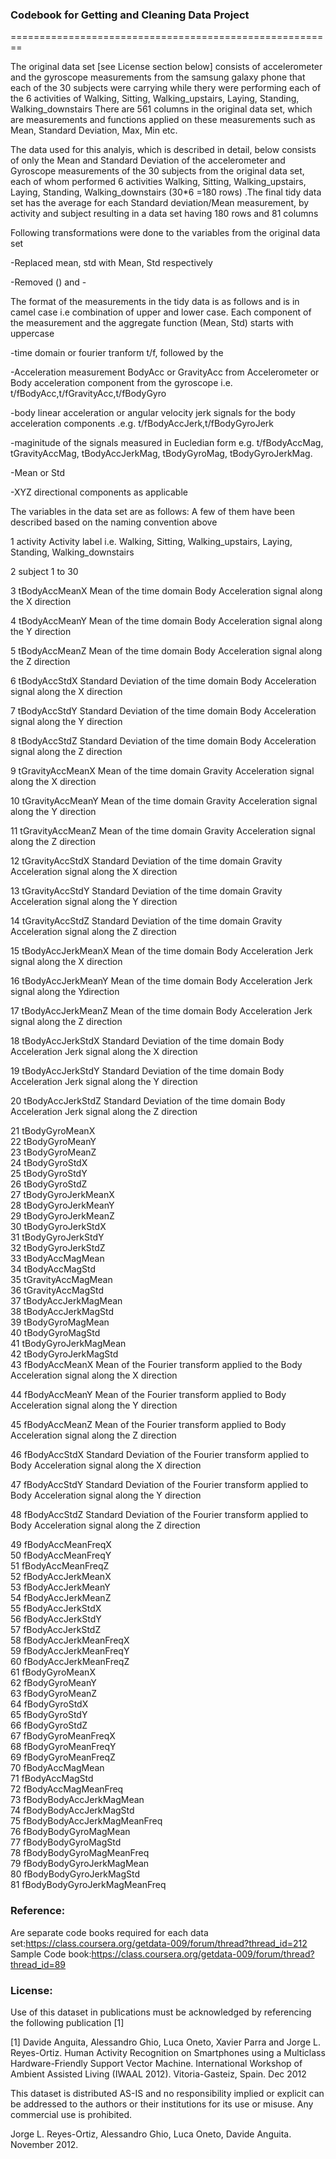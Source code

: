 ### Codebook for Getting and Cleaning Data Project
========================================================

The original data set [see License section below]  consists of accelerometer and the gyroscope measurements from the samsung galaxy phone that each of the 30 subjects were carrying while thery were performing each of the 6 activities of Walking, Sitting, Walking_upstairs, Laying, Standing, Walking_downstairs  There are 561 columns in the original data set, which are measurements and  functions applied on these measurements  such as Mean, Standard Deviation, Max, Min etc. 

The data used for this analyis, which is described in detail, below consists of only the Mean and Standard Deviation of the accelerometer and Gyroscope measurements of   the 30 subjects from the original data set, each of whom performed 6 activities Walking, Sitting, Walking_upstairs, Laying, Standing, Walking_downstairs (30*6 =180 rows) .The final tidy data set has the average for each Standard deviation/Mean measurement, by activity and subject resulting in a data set having 180 rows and 81 columns

Following transformations were done to the variables from the original data set

-Replaced mean, std with Mean, Std respectively

-Removed () and -  


The format of the measurements in the tidy data is as follows and is in camel case i.e combination of upper and lower case. Each component of the measurement and the aggregate function (Mean, Std) starts with uppercase

-time domain or fourier tranform  t/f,  followed by the 

-Acceleration measurement BodyAcc or GravityAcc  from Accelerometer or Body acceleration component from the gyroscope i.e. t/fBodyAcc,t/fGravityAcc,t/fBodyGyro 

-body linear acceleration or angular velocity  jerk signals for the body acceleration components .e.g. t/fBodyAccJerk,t/fBodyGyroJerk

-maginitude of the signals measured in Eucledian form e.g. t/fBodyAccMag, tGravityAccMag, tBodyAccJerkMag, tBodyGyroMag, tBodyGyroJerkMag. 

-Mean or Std 

-XYZ directional components as applicable

The variables in the data set are as follows: A few of them have been described based on the naming convention above

1 activity                     	Activity label i.e. Walking, Sitting, Walking_upstairs, Laying, Standing, Walking_downstairs

2	subject                      	1 to 30

3	tBodyAccMeanX                 	Mean of the time domain Body Acceleration signal along the X direction

4	tBodyAccMeanY                  	Mean of the time domain Body Acceleration signal along the Y direction

5	tBodyAccMeanZ                 	Mean of the time domain Body Acceleration signal along the Z direction

6	tBodyAccStdX                   	Standard Deviation of the time domain Body Acceleration signal along the X direction

7	tBodyAccStdY                   	Standard Deviation of the time domain Body Acceleration signal along the Y direction

8	tBodyAccStdZ                   	Standard Deviation of the time domain Body Acceleration signal along the Z direction

9	tGravityAccMeanX               	Mean of the time domain Gravity Acceleration signal along the X direction

10	tGravityAccMeanY              	Mean of the time domain Gravity Acceleration signal along the Y direction

11	tGravityAccMeanZ               	Mean of the time domain Gravity Acceleration signal along the Z direction

12	tGravityAccStdX                	Standard Deviation of the time domain Gravity Acceleration signal along the X direction

13	tGravityAccStdY              	  Standard Deviation of the time domain Gravity Acceleration signal along the Y direction

14	tGravityAccStdZ              	  Standard Deviation of the time domain Gravity Acceleration signal along the Z direction

15	tBodyAccJerkMeanX           	  Mean of the time domain Body Acceleration Jerk signal along the X direction

16	tBodyAccJerkMeanY             	Mean of the time domain Body Acceleration Jerk signal along the Ydirection

17	tBodyAccJerkMeanZ              	Mean of the time domain Body Acceleration Jerk signal along the Z direction

18	tBodyAccJerkStdX               	Standard Deviation of the time domain Body Acceleration Jerk signal along the X direction

19	tBodyAccJerkStdY               	Standard Deviation of the time domain Body Acceleration Jerk signal along the Y direction

20	tBodyAccJerkStdZ              	Standard Deviation of the time domain Body Acceleration Jerk signal along the Z direction

21	tBodyGyroMeanX                 	
22	tBodyGyroMeanY               	
23	tBodyGyroMeanZ               	
24	tBodyGyroStdX                	
25	tBodyGyroStdY               	
26	tBodyGyroStdZ                	
27	tBodyGyroJerkMeanX           	
28	tBodyGyroJerkMeanY           	
29	tBodyGyroJerkMeanZ           	
30	tBodyGyroJerkStdX           	
31	tBodyGyroJerkStdY            	
32	tBodyGyroJerkStdZ            	
33	tBodyAccMagMean              	
34	tBodyAccMagStd               	
35	tGravityAccMagMean          	
36	tGravityAccMagStd            	
37	tBodyAccJerkMagMean          	
38	tBodyAccJerkMagStd           	
39	tBodyGyroMagMean             	
40	tBodyGyroMagStd             	
41	tBodyGyroJerkMagMean         	
42	tBodyGyroJerkMagStd          	
43	fBodyAccMeanX                  	Mean of the Fourier transform applied to the  Body Acceleration signal along the X direction

44	fBodyAccMeanY                	  Mean of the  Fourier transform applied to Body Acceleration signal along the Y direction

45	fBodyAccMeanZ               	  Mean of the  Fourier transform applied to Body Acceleration signal along the Z direction

46	fBodyAccStdX                 	  Standard Deviation of the  Fourier transform applied to Body Acceleration signal along the X direction

47	fBodyAccStdY                 	  Standard Deviation of the  Fourier transform applied to Body Acceleration signal along the Y direction

48	fBodyAccStdZ                 	  Standard Deviation of the  Fourier transform applied to Body Acceleration signal along the Z direction

49	fBodyAccMeanFreqX            	
50	fBodyAccMeanFreqY           	
51	fBodyAccMeanFreqZ            	
52	fBodyAccJerkMeanX            	
53	fBodyAccJerkMeanY            	
54	fBodyAccJerkMeanZ            	
55	fBodyAccJerkStdX            	
56	fBodyAccJerkStdY             	
57	fBodyAccJerkStdZ             	
58	fBodyAccJerkMeanFreqX        	
59	fBodyAccJerkMeanFreqY        	
60	fBodyAccJerkMeanFreqZ       	
61	fBodyGyroMeanX               	
62	fBodyGyroMeanY               	
63	fBodyGyroMeanZ               	
64	fBodyGyroStdX                	
65	fBodyGyroStdY               	
66	fBodyGyroStdZ                	
67	fBodyGyroMeanFreqX           	
68	fBodyGyroMeanFreqY           	
69	fBodyGyroMeanFreqZ           	
70	fBodyAccMagMean             	
71	fBodyAccMagStd               	
72	fBodyAccMagMeanFreq          	
73	fBodyBodyAccJerkMagMean      	
74	fBodyBodyAccJerkMagStd       	
75	fBodyBodyAccJerkMagMeanFreq 	
76	fBodyBodyGyroMagMean         	
77	fBodyBodyGyroMagStd          	
78	fBodyBodyGyroMagMeanFreq     	
79	fBodyBodyGyroJerkMagMean     	
80	fBodyBodyGyroJerkMagStd     	
81	fBodyBodyGyroJerkMagMeanFreq	

### Reference:
Are separate code books required for each data set:https://class.coursera.org/getdata-009/forum/thread?thread_id=212
Sample Code book:https://class.coursera.org/getdata-009/forum/thread?thread_id=89

### License:

Use of this dataset in publications must be acknowledged by referencing the following publication [1] 

[1] Davide Anguita, Alessandro Ghio, Luca Oneto, Xavier Parra and Jorge L. Reyes-Ortiz. Human Activity Recognition on Smartphones using a Multiclass Hardware-Friendly Support Vector Machine. International Workshop of Ambient Assisted Living (IWAAL 2012). Vitoria-Gasteiz, Spain. Dec 2012

This dataset is distributed AS-IS and no responsibility implied or explicit can be addressed to the authors or their institutions for its use or misuse. Any commercial use is prohibited.

Jorge L. Reyes-Ortiz, Alessandro Ghio, Luca Oneto, Davide Anguita. November 2012.
